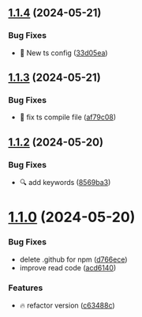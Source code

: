 ## [1.1.4](http://serheyjankowsky/next-middleware/compare/v1.1.3...v1.1.4) (2024-05-21)


### Bug Fixes

* :rotating_light: New ts config ([33d05ea](http://serheyjankowsky/next-middleware/commits/33d05eaa9d7d5d01b8e91798279cefcf7d385a67))



## [1.1.3](http://serheyjankowsky/next-middleware/compare/v1.1.2...v1.1.3) (2024-05-21)


### Bug Fixes

* :rotating_light: fix ts compile file ([af79c08](http://serheyjankowsky/next-middleware/commits/af79c08b7c2cca4c2b6650c3a912f1ab392e9a9e))



## [1.1.2](http://serheyjankowsky/next-middleware/compare/v1.1.0...v1.1.2) (2024-05-20)


### Bug Fixes

* :mag: add keywords ([8569ba3](http://serheyjankowsky/next-middleware/commits/8569ba38f24873489d2f9cc22c5dd0bebed1cc0d))



# [1.1.0](http://serheyjankowsky/next-middleware/compare/acd6140e2deedce61ceef4c3d879d790f287c854...v1.1.0) (2024-05-20)


### Bug Fixes

* delete .github for npm ([d766ece](http://serheyjankowsky/next-middleware/commits/d766ece9145daed7727e976706bc258393a441aa))
* improve read code ([acd6140](http://serheyjankowsky/next-middleware/commits/acd6140e2deedce61ceef4c3d879d790f287c854))


### Features

* :fire: refactor version ([c63488c](http://serheyjankowsky/next-middleware/commits/c63488ca7fdd986423f06fe4a668d04b7498d597))



